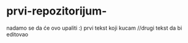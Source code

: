 # prvi-repozitorijum-
nadamo se da će ovo upaliti :)
prvi tekst koji kucam 
//drugi tekst da bi editovao
